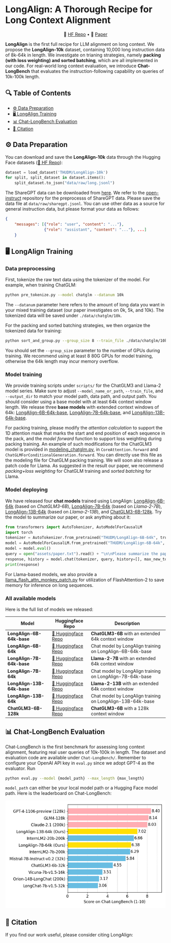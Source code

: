 # LongAlign: A Thorough Recipe for Long Context Alignment

<p align="center">
    🤗 <a href="https://huggingface.co/datasets/THUDM/LongAlign-10k" target="_blank">HF Repo</a> • 📃 <a href="https://arxiv.org/" target="_blank">Paper</a>
</p>

**LongAlign** is the first full recipe for LLM alignment on long context. We propose the **LongAlign-10k** dataset, containing 10,000 long instruction data of 8k-64k in length. We investigate on trianing strategies, namely **packing (with loss weighting) and sorted batching**, which are all implemented in our code. For real-world long context evaluation, we introduce **Chat-LongBench** that evaluates the instruction-following capability on queries of 10k-100k length.

## 🔍 Table of Contents
- [⚙️ Data Preparation](#data-preparation)
- [🖥️ LongAlign Training](#longalign-training)
- [📊 Chat-LongBench Evaluation](#chat-longbench-evaluation)
- [📝 Citation](#citation)

<a name="data-preparation"></a>
## ⚙️ Data Preparation

You can download and save the **LongAlign-10k** data through the Hugging Face datasets ([🤗 HF Repo](https://huggingface.co/datasets/THUDM/LongAlign-10k)):
```python
dataset = load_dataset('THUDM/LongAlign-10k')
for split, split_dataset in dataset.items():
    split_dataset.to_json("data/raw/long.jsonl")
```
The ShareGPT data can be downloaded from [here](https://huggingface.co/datasets/anon8231489123/ShareGPT_Vicuna_unfiltered/tree/main/HTML_cleaned_raw_dataset). We refer to the [open-instruct](https://github.com/allenai/open-instruct) repository for the preprocesss of ShareGPT data. Please save the data file at `data/raw/sharegpt.jsonl`. You can use other data as a source for general instruction data, but please format your data as follows: 
```json
{
    "messages": [{"role": "user", "content": "..."}, 
                 {"role": "assistant", "content": "..."}, ...]
    }
```

<a name="longalign-training"></a>
## 🖥️ LongAlign Training

### Data preprocessing

First, tokenize the raw text data using the tokenizer of the model. For example, when training ChatGLM:
```bash
python pre_tokenize.py --model chatglm --datanum 10k
```
The `--datanum` parameter here refers to the amount of long data you want in your mixed training dataset (our paper investigates on 0k, 5k, and 10k). The tokenized data will be saved under `./data/chatglm/10k`.

For the packing and sorted batching strategies, we then organize the tokenized data for training:
```bash
python sort_and_group.py --group_size 8 --train_file ./data/chatglm/10k
```
You should set the `--group_size` parameter to the number of GPUs during training. We recommend using at least 8 80G GPUs for model training, otherwise the 64k length may incur memory overflow.

### Model training

We provide training scripts under `scripts/` for the ChatGLM3 and Llama-2 model series. Make sure to adjust `--model_name_or_path`, `--train_file`, and `--output_dir` to match your model path, data path, and output path. You should consider using a base model with at least 64k context window length. We release three **base models** with extended context windows of 64k: [LongAlign-6B-64k-base](https://huggingface.co/THUDM/LongAlign-6B-64k-base), [LongAlign-7B-64k-base](https://huggingface.co/THUDM/LongAlign-7B-64k-base), and [LongAlign-13B-64k-base](https://huggingface.co/THUDM/LongAlign-13B-64k-base).

For packing training, please modify the *attention calculation* to support the 1D attention mask that marks the start and end position of each sequence in the pack, and the *model forward* function to support loss weighting during packing training. An example of such modifications for the ChatGLM3 model is provided in [modeling_chatglm.py](https://github.com/THUDM/LongAlign/modeling_chatglm.py), in `CoreAttention.forward` and `ChatGLMForConditionalGeneration.forward`. You can directly use this file as the modeling file for ChatGLM packing training. We will soon also release a patch code for Llama. As suggested in the result our paper, we recommend *packing+loss weighting* for ChatGLM training and *sorted batching* for Llama.

### Model deploying
We have released four **chat models** trained using LongAlign: [LongAlign-6B-64k](https://huggingface.co/THUDM/LongAlign-6B-64k) (based on *ChatGLM3-6B*), [LongAlign-7B-64k](https://huggingface.co/THUDM/LongAlign-7B-64k) (based on *Llama-2-7B*), [LongAlign-13B-64k](https://huggingface.co/THUDM/LongAlign-13B-64k) (based on *Llama-2-13B*), and [ChatGLM3-6B-128k](https://huggingface.co/THUDM/chatglm3-6b-128k). Try the model to summarize our paper, or ask anything about it:
```python
from transformers import AutoTokenizer, AutoModelForCausalLM
import torch
tokenizer = AutoTokenizer.from_pretrained("THUDM/LongAlign-6B-64k", trust_remote_code=True)
model = AutoModelForCausalLM.from_pretrained("THUDM/LongAlign-6B-64k", torch_dtype=torch.bfloat16, trust_remote_code=True, device_map="auto")
model = model.eval()
query = open("assets/paper.txt").read() + "\n\nPlease summarize the paper."
response, history = model.chat(tokenizer, query, history=[], max_new_tokens=512, temperature=1)
print(response)
```
For Llama-based models, we also provide a [llama_flash_attn_monkey_patch.py](https://github.com/THUDM/LongAlign/Chat-LongBench/llama_flash_attn_monkey_patch.py) for utilization of FlashAttention-2 to save memory for inference on long sequences.

### All available models

Here is the full list of models we released:

|Model|Huggingface Repo|Description|
|---|---|---|
|**LongAlign-6B-64k-base**| [🤗 Huggingface Repo](https://huggingface.co/THUDM/LongAlign-6B-64k-base) | **ChatGLM3-6B** with an extended 64k context window |
|**LongAlign-6B-64k**| [🤗 Huggingface Repo](https://huggingface.co/THUDM/LongAlign-6B-64k) | Chat model by LongAlign training on LongAlign-6B-64k-base|
|**LongAlign-7B-64k-base**| [🤗 Huggingface Repo](https://huggingface.co/THUDM/LongAlign-7B-64k-base) | **Llama-2-7B** with an extended 64k context window |
|**LongAlign-7B-64k**| [🤗 Huggingface Repo](https://huggingface.co/THUDM/LongAlign-7B-64k) | Chat model by LongAlign training on LongAlign-7B-64k-base|
|**LongAlign-13B-64k-base**| [🤗 Huggingface Repo](https://huggingface.co/THUDM/LongAlign-13B-64k-base) | **Llama-2-13B** with an extended 64k context window |
|**LongAlign-13B-64k**| [🤗 Huggingface Repo](https://huggingface.co/THUDM/LongAlign-13B-64k) | Chat model by LongAlign training on LongAlign-13B-64k-base|
|**ChatGLM3-6B-128k**| [🤗 Huggingface Repo](https://huggingface.co/THUDM/chatglm3-6b-128k) | **ChatGLM3-6B** with a 128k context window|

<a name="chat-longbench-evaluation"></a>
## 📊 Chat-LongBench Evaluation
Chat-LongBench is the first benchmark for assessing long context alignment, featuring real user queries of 10k-100k in length. The dataset and evaluation code are available under `Chat-LongBench/`. Remember to configure your OpenAI API key in `eval.py` since we adopt GPT-4 as the evaluator. Run
```bash
python eval.py --model {model_path} --max_length {max_length}
```
`model_path` can either be your local model path or a Hugging Face model path. Here is the leaderboard on Chat-LongBench:

![](assets/leaderboard.png)

<a name="citation"></a>
## 📝 Citation

If you find our work useful, please consider citing LongAlign:

```

```